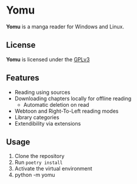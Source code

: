 # Yomu

**Yomu** is a manga reader for Windows and Linux.

## License

**Yomu** is licensed under the [GPLv3](https://www.gnu.org/licenses/gpl-3.0.html)

## Features

* Reading using sources
* Downloading chapters locally for offline reading
    * Automatic deletion on read
* Webtoon and Right-To-Left reading modes
* Library categories
* Extendibility via extensions

## Usage

1. Clone the repository
2. Run `poetry install`
3. Activate the virtual environment
4. python -m yomu